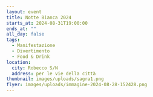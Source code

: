 ```yaml
---
layout: event
title: Notte Bianca 2024
starts_at: 2024-08-31T19:00:00
ends_at: ""
all_day: false
tags:
  - Manifestazione
  - Divertimento
  - Food & Drink
location:
  city: Robecco S/N
  address: per le vie della città
thumbnail: images/uploads/sagra1.png
flyer: images/uploads/immagine-2024-08-28-152428.png
---
```

